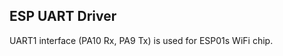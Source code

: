 ## ESP UART Driver 
    
UART1 interface (PA10 Rx, PA9 Tx) is used for ESP01s WiFi chip.    
     
    

    


			
	 		 

         
		 
           
		 
     
		  	 						 		 
		     
		 
	
    
    
    
    
    
    
    
    
    
  
    
    
    
    
    
    
    
    

     
     

     
     

     
    
    
